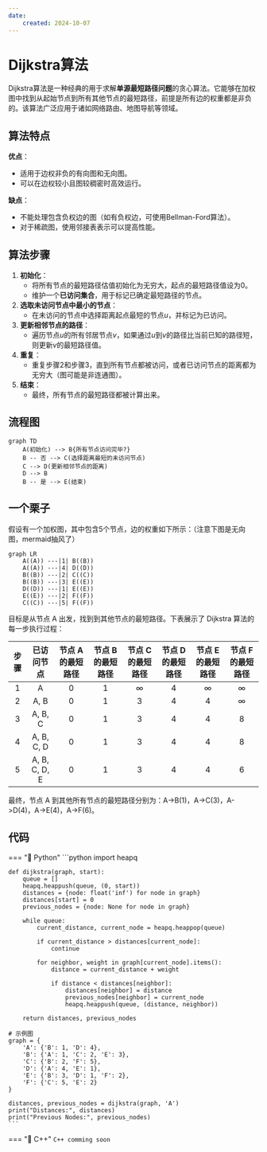 ```yaml
---
date: 
    created: 2024-10-07
---
```


# Dijkstra算法

Dijkstra算法是一种经典的用于求解**单源最短路径问题**的贪心算法。它能够在加权图中找到从起始节点到所有其他节点的最短路径，前提是所有边的权重都是非负的。该算法广泛应用于诸如网络路由、地图导航等领域。

## 算法特点

**优点**：
- 适用于边权非负的有向图和无向图。
- 可以在边权较小且图较稠密时高效运行。

**缺点**：
- 不能处理包含负权边的图（如有负权边，可使用Bellman-Ford算法）。
- 对于稀疏图，使用邻接表表示可以提高性能。

## 算法步骤

1. **初始化**：
    - 将所有节点的最短路径估值初始化为无穷大，起点的最短路径值设为0。
    - 维护一个**已访问集合**，用于标记已确定最短路径的节点。
2. **选取未访问节点中最小的节点**：
    - 在未访问的节点中选择距离起点最短的节点$u$，并标记为已访问。
3. **更新相邻节点的路径**：
    - 遍历节点$u$的所有邻居节点$v$，如果通过$u$到$v$的路径比当前已知的路径短，则更新$v$的最短路径值。
4. **重复**：
    - 重复步骤2和步骤3，直到所有节点都被访问，或者已访问节点的距离都为无穷大（图可能是非连通图）。
5. **结束**：
    - 最终，所有节点的最短路径都被计算出来。

## 流程图

```mermaid
graph TD
    A(初始化) --> B{所有节点访问完毕?}
    B -- 否 --> C(选择距离最短的未访问节点)
    C --> D(更新相邻节点的距离)
    D --> B
    B -- 是 --> E(结束)
```

## 一个栗子

假设有一个加权图，其中包含5个节点，边的权重如下所示：（注意下图是无向图，mermaid抽风了）


```mermaid
graph LR
    A((A)) ---|1| B((B))
    A((A)) ---|4| D((D))
    B((B)) ---|2| C((C))
    B((B)) ---|3| E((E))
    D((D)) ---|1| E((E))
    E((E)) ---|2| F((F))
    C((C)) ---|5| F((F))
```


目标是从节点 A 出发，找到到其他节点的最短路径。下表展示了 Dijkstra 算法的每一步执行过程：

| 步骤 | 已访问节点   | 节点 A 的最短路径 | 节点 B 的最短路径 | 节点 C 的最短路径 | 节点 D 的最短路径 | 节点 E 的最短路径 | 节点 F 的最短路径 |
|:---:|:-------------:|:----------------:|:----------------:|:----------------:|:----------------:|:----------------:|:----------------:|
|  1  | A             | 0                | 1                | ∞                | 4                | ∞                | ∞                |
|  2  | A, B          | 0                | 1                | 3                | 4                | 4               | ∞                |
|  3  | A, B, C       | 0                | 1                | 3                | 4                | 4                | 8                |
|  4  | A, B, C, D    | 0                | 1                | 3                | 4                | 4                | 8                |
|  5  | A, B, C, D, E | 0                | 1                | 3                | 4                | 4                | 6                |


最终，节点 A 到其他所有节点的最短路径分别为：A->B(1)，A->C(3)，A->D(4)，A->E(4)，A->F(6)。

## 代码

=== "🔵 Python"
    ```python
    import heapq

    def dijkstra(graph, start):
        queue = []
        heapq.heappush(queue, (0, start))
        distances = {node: float('inf') for node in graph}
        distances[start] = 0
        previous_nodes = {node: None for node in graph}

        while queue:
            current_distance, current_node = heapq.heappop(queue)

            if current_distance > distances[current_node]:
                continue

            for neighbor, weight in graph[current_node].items():
                distance = current_distance + weight

                if distance < distances[neighbor]:
                    distances[neighbor] = distance
                    previous_nodes[neighbor] = current_node
                    heapq.heappush(queue, (distance, neighbor))

        return distances, previous_nodes

    # 示例图
    graph = {
        'A': {'B': 1, 'D': 4},
        'B': {'A': 1, 'C': 2, 'E': 3},
        'C': {'B': 2, 'F': 5},
        'D': {'A': 4, 'E': 1},
        'E': {'B': 3, 'D': 1, 'F': 2},
        'F': {'C': 5, 'E': 2}
    }

    distances, previous_nodes = dijkstra(graph, 'A')
    print("Distances:", distances)
    print("Previous Nodes:", previous_nodes)
    ```

=== "🔴 C++"
    ```C++
    comming soon
    ```